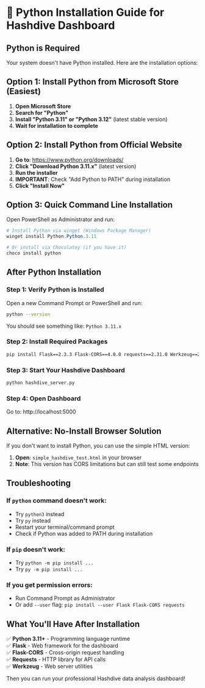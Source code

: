 # 🐍 Python Installation Guide for Hashdive Dashboard

## Python is Required

Your system doesn't have Python installed. Here are the installation options:

## Option 1: Install Python from Microsoft Store (Easiest)

1. **Open Microsoft Store**
2. **Search for "Python"**
3. **Install "Python 3.11" or "Python 3.12"** (latest stable version)
4. **Wait for installation to complete**

## Option 2: Install Python from Official Website

1. **Go to**: https://www.python.org/downloads/
2. **Click "Download Python 3.11.x"** (latest version)
3. **Run the installer**
4. **IMPORTANT**: Check "Add Python to PATH" during installation
5. **Click "Install Now"**

## Option 3: Quick Command Line Installation

Open PowerShell as Administrator and run:
```powershell
# Install Python via winget (Windows Package Manager)
winget install Python.Python.3.11

# Or install via Chocolatey (if you have it)
choco install python
```

## After Python Installation

### Step 1: Verify Python is Installed
Open a new Command Prompt or PowerShell and run:
```bash
python --version
```
You should see something like: `Python 3.11.x`

### Step 2: Install Required Packages
```bash
pip install Flask==2.3.3 Flask-CORS==4.0.0 requests==2.31.0 Werkzeug==2.3.7
```

### Step 3: Start Your Hashdive Dashboard
```bash
python hashdive_server.py
```

### Step 4: Open Dashboard
Go to: http://localhost:5000

## Alternative: No-Install Browser Solution

If you don't want to install Python, you can use the simple HTML version:

1. **Open**: `simple_hashdive_test.html` in your browser
2. **Note**: This version has CORS limitations but can still test some endpoints

## Troubleshooting

### If `python` command doesn't work:
- Try `python3` instead
- Try `py` instead
- Restart your terminal/command prompt
- Check if Python was added to PATH during installation

### If `pip` doesn't work:
- Try `python -m pip install ...`
- Try `py -m pip install ...`

### If you get permission errors:
- Run Command Prompt as Administrator
- Or add `--user` flag: `pip install --user Flask Flask-CORS requests`

## What You'll Have After Installation

✅ **Python 3.11+** - Programming language runtime  
✅ **Flask** - Web framework for the dashboard  
✅ **Flask-CORS** - Cross-origin request handling  
✅ **Requests** - HTTP library for API calls  
✅ **Werkzeug** - Web server utilities  

Then you can run your professional Hashdive data analysis dashboard!